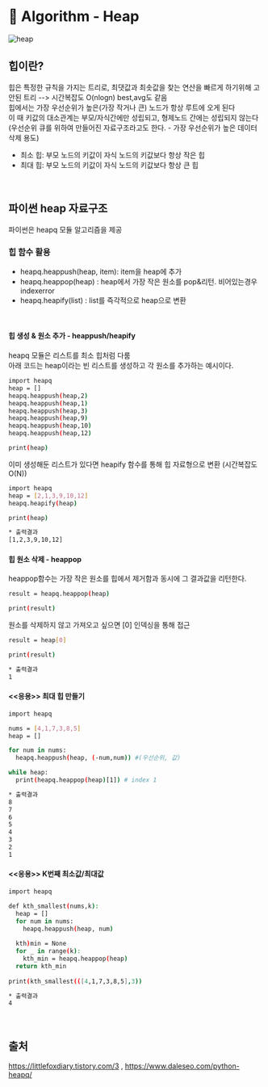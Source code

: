 # 🌲 Algorithm - Heap
![heap](https://user-images.githubusercontent.com/28242121/150344710-440e3a86-4a5e-4a07-b245-fb4adaa7d3b5.png)

## 힙이란?
힙은 특정한 규칙을 가지는 트리로, 최댓값과 최솟값을 찾는 연산을 빠르게 하기위해 고안된 트리 --> 시간복잡도 O(nlogn) best,avg도 같음<br>
힙에서는 가장 우선순위가 높은(가장 작거나 큰) 노드가 항상 루트에 오게 된다 <br>
이 때 키값의 대소관계는 부모/자식간에만 성립되고, 형제노드 간에는 성립되지 않는다 <br>
(우선순위 큐를 위하여 만들어진 자료구조라고도 한다. - 가장 우선순위가 높은 데이터 삭제 용도) <br>

* 최소 힙: 부모 노드의 키값이 자식 노드의 키값보다 항상 작은 힙
* 최대 힙: 부모 노드의 키값이 자식 노드의 키값보다 항상 큰 힙

<br>


## 파이썬 heap 자료구조
파이썬은 heapq 모듈 알고리즘을 제공 <br>

### 힙 함수 활용
- heapq.heappush(heap, item): item을 heap에 추가
- heapq.heappop(heap) : heap에서 가장 작은 원소를 pop&리턴. 비어있는경우 indexerror
- heapq.heapify(list) : list를 즉각적으로 heap으로 변환
<br>


#### 힙 생성 & 원소 추가 - heappush/heapify
heapq 모듈은 리스트를 최소 힙처럼 다룸 <br>
아래 코드는 heap이라는 빈 리스트를 생성하고 각 원소를 추가하는 예시이다.
```sh
import heapq
heap = []
heapq.heappush(heap,2)
heapq.heappush(heap,1)
heapq.heappush(heap,3)
heapq.heappush(heap,9)
heapq.heappush(heap,10)
heapq.heappush(heap,12)

print(heap)
```

이미 생성해둔 리스트가 있다면 heapify 함수를 통해 힙 자료형으로 변환 (시간복잡도 O(N))
```sh
import heapq
heap = [2,1,3,9,10,12]
heapq.heapify(heap)

print(heap)
```

```sh
* 출력결과
[1,2,3,9,10,12]
```


#### 힙 원소 삭제 - heappop

heappop함수는 가장 작은 원소를 힙에서 제거함과 동시에 그 결과값을 리턴한다.
```sh
result = heapq.heappop(heap)

print(result)
```

원소를 삭제하지 않고 가져오고 싶으면 [0] 인덱싱을 통해 접근
```sh
result = heap[0]

print(result)
```

```sh
* 출력결과
1
```

#### <<응용>> 최대 힙 만들기
```sh
import heapq

nums = [4,1,7,3,8,5]
heap = []

for num in nums:
  heapq.heappush(heap, (-num,num)) #(우선순위, 값)

while heap:
  print(heapq.heappop(heap)[1]) # index 1
```

```sh
* 출력결과
8
7
6
5
4
3
2
1
```

#### <<응용>> K번째 최소값/최대값
```sh
import heapq

def kth_smallest(nums,k):
  heap = []
  for num in nums:
    heapq.heappush(heap, num)
   
  kth)min = None
  for _ in range(k):
    kth_min = heapq.heappop(heap)
  return kth_min
  
print(kth_smallest(([4,1,7,3,8,5],3))
```

```sh
* 출력결과
4
```
<br>

## 출처
https://littlefoxdiary.tistory.com/3 , https://www.daleseo.com/python-heapq/
